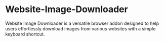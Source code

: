 # Website-Image-Downloader
Website Image Downloader is a versatile browser addon designed to help users effortlessly download images from various websites with a simple keyboard shortcut. 
